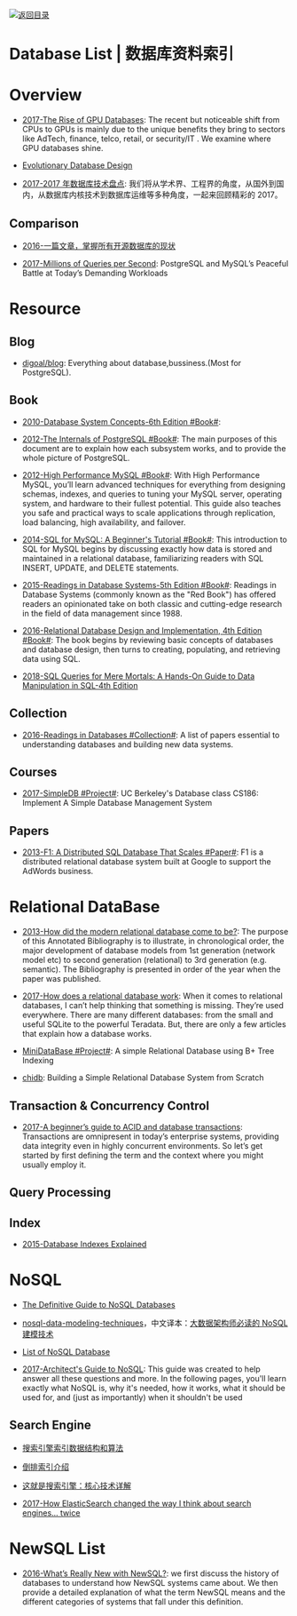 [![返回目录](https://user-images.githubusercontent.com/5803001/38079637-ff0abcf0-3371-11e8-9b76-ad651620afc7.jpg)](https://github.com/wxyyxc1992/Awesome-Lists)

# Database List | 数据库资料索引

# Overview

- [2017-The Rise of GPU Databases](https://parg.co/UZc): The recent but noticeable shift from CPUs to GPUs is mainly due to the unique benefits they bring to sectors like AdTech, finance, telco, retail, or security/IT . We examine where GPU databases shine.

* [Evolutionary Database Design](http://martinfowler.com/articles/evodb.html)

- [2017-2017 年数据库技术盘点](https://cloud.tencent.com/developer/article/1042652): 我们将从学术界、工程界的角度，从国外到国内，从数据库内核技术到数据库运维等多种角度，一起来回顾精彩的 2017。

## Comparison

- [2016-一篇文章，掌握所有开源数据库的现状](http://www.tuicool.com/articles/mYBZFbN)

- [2017-Millions of Queries per Second](https://parg.co/Pwp): PostgreSQL and MySQL’s Peaceful Battle at Today’s Demanding Workloads

# Resource

## Blog

- [digoal/blog](https://github.com/digoal/blog): Everything about database,bussiness.(Most for PostgreSQL).

## Book

- [2010-Database System Concepts-6th Edition #Book#](http://codex.cs.yale.edu/avi/db-book/db6/slide-dir/index.html):

- [2012-The Internals of PostgreSQL #Book#](http://www.interdb.jp/pg/index.html): The main purposes of this document are to explain how each subsystem works, and to provide the whole picture of PostgreSQL.

- [2012-High Performance MySQL #Book#](https://www.oreilly.com/library/view/high-performance-mysql/9781449332471/): With High Performance MySQL, you’ll learn advanced techniques for everything from designing schemas, indexes, and queries to tuning your MySQL server, operating system, and hardware to their fullest potential. This guide also teaches you safe and practical ways to scale applications through replication, load balancing, high availability, and failover.

* [2014-SQL for MySQL: A Beginner's Tutorial #Book#](https://parg.co/oU1): This introduction to SQL for MySQL begins by discussing exactly how data is stored and maintained in a relational database, familiarizing readers with SQL INSERT, UPDATE, and DELETE statements.

* [2015-Readings in Database Systems-5th Edition #Book#](http://www.redbook.io/): Readings in Database Systems (commonly known as the "Red Book") has offered readers an opinionated take on both classic and cutting-edge research in the field of data management since 1988.

* [2016-Relational Database Design and Implementation, 4th Edition #Book#](https://parg.co/bjE): The book begins by reviewing basic concepts of databases and database design, then turns to creating, populating, and retrieving data using SQL.

* [2018-SQL Queries for Mere Mortals: A Hands-On Guide to Data Manipulation in SQL-4th Edition](https://parg.co/oUa)

## Collection

- [2016-Readings in Databases #Collection#](https://github.com/rxin/db-readings): A list of papers essential to understanding databases and building new data systems.

## Courses

- [2017-SimpleDB #Project#](https://github.com/iamxpy/SimpleDB): UC Berkeley's Database class CS186: Implement A Simple Database Management System

## Papers

- [2013-F1: A Distributed SQL Database That Scales #Paper#](https://storage.googleapis.com/pub-tools-public-publication-data/pdf/41344.pdf): F1 is a distributed relational database system built at Google to support the AdWords business.

# Relational DataBase

- [2013-How did the modern relational database come to be?](https://www.linkedin.com/pulse/how-did-modern-relational-database-come-david-mccaldin): The purpose of this Annotated Bibliography is to illustrate, in chronological order, the major development of database models from 1st generation (network model etc) to second generation (relational) to 3rd generation (e.g. semantic). The Bibliography is presented in order of the year when the paper was published.

* [2017-How does a relational database work](http://coding-geek.com/how-databases-work/): When it comes to relational databases, I can’t help thinking that something is missing. They’re used everywhere. There are many different databases: from the small and useful SQLite to the powerful Teradata. But, there are only a few articles that explain how a database works.

- [MiniDataBase #Project#](https://github.com/msdeep14/MiniDataBase): A simple Relational Database using B+ Tree Indexing

- [chidb](https://people.cs.uchicago.edu/~adamshaw/papers/sigcse2016-chidb.pdf): Building a Simple Relational Database System from Scratch

## Transaction & Concurrency Control

- [2017-A beginner’s guide to ACID and database transactions](http://6me.us/OzSh): Transactions are omnipresent in today’s enterprise systems, providing data integrity even in highly concurrent environments. So let’s get started by first defining the term and the context where you might usually employ it.

## Query Processing

## Index

- [2015-Database Indexes Explained](https://www.essentialsql.com/what-is-a-database-index/)

# NoSQL

- [The Definitive Guide to NoSQL Databases](https://www.toptal.com/database/the-definitive-guide-to-nosql-databases)

- [nosql-data-modeling-techniques](https://highlyscalable.wordpress.com/2012/03/01/nosql-data-modeling-techniques/)，中文译本：[大数据架构师必读的 NoSQL 建模技术 ](http://www.dataguru.cn/article-9422-1.html)

- [List of NoSQL Database](http://nosql-database.org/)

- [2017-Architect's Guide to NoSQL](http://www.datastax.com/wp-content/uploads/resources/whitepaper/DataStax_WP_Architects_Guide_to_NoSQL.pdf): This guide was created to help answer all these questions and more. In the following pages, you'll learn exactly what NoSQL is, why it's needed, how it works, what it should be used for, and (just as importantly) when it shouldn't be used

## Search Engine

- [搜索引擎索引数据结构和算法](http://www.hoohack.me/2016/05/09/datasture-and-algorithm-of-search-engine)

- [倒排索引介绍](http://www.cnblogs.com/fly1988happy/archive/2012/04/01/2429000.html)

- [这就是搜索引擎：核心技术详解](https://drive.wps.cn/view/l/5b7984707cbb47d9b1b484d3a7cd92a6)

- [2017-How ElasticSearch changed the way I think about search engines… twice](https://parg.co/USg)

# NewSQL List

- [2016-What’s Really New with NewSQL?](http://db.cs.cmu.edu/papers/2016/pavlo-newsql-sigmodrec2016.pdf): we first discuss the history of databases to understand how NewSQL systems came about. We then provide a detailed explanation of what the term NewSQL means and the different categories of systems that fall under this definition.
